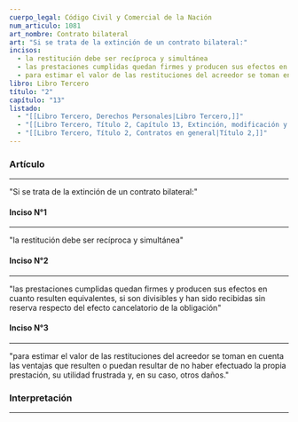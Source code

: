 ```yaml
---
cuerpo_legal: Código Civil y Comercial de la Nación
num_articulo: 1081
art_nombre: Contrato bilateral
art: "Si se trata de la extinción de un contrato bilateral:"
incisos:
  - la restitución debe ser recíproca y simultánea
  - las prestaciones cumplidas quedan firmes y producen sus efectos en cuanto resulten equivalentes, si son divisibles y han sido recibidas sin reserva respecto del efecto cancelatorio de la obligación
  - para estimar el valor de las restituciones del acreedor se toman en cuenta las ventajas que resulten o puedan resultar de no haber efectuado la propia prestación, su utilidad frustrada y, en su caso, otros daños.
libro: Libro Tercero
título: "2"
capítulo: "13"
listado:
  - "[[Libro Tercero, Derechos Personales|Libro Tercero,]]"
  - "[[Libro Tercero, Título 2, Capítulo 13, Extinción, modificación y adecuación del contrato|Capítulo 13,]]"
  - "[[Libro Tercero, Título 2, Contratos en general|Título 2,]]"
---
```

### Artículo
---
"Si se trata de la extinción de un contrato bilateral:"

#### Inciso N°1
---
"la restitución debe ser recíproca y simultánea"

#### Inciso N°2
---
"las prestaciones cumplidas quedan firmes y producen sus efectos en cuanto resulten equivalentes, si son divisibles y han sido recibidas sin reserva respecto del efecto cancelatorio de la obligación"

#### Inciso N°3
---
"para estimar el valor de las restituciones del acreedor se toman en cuenta las ventajas que resulten o puedan resultar de no haber efectuado la propia prestación, su utilidad frustrada y, en su caso, otros daños."


### Interpretación
---
